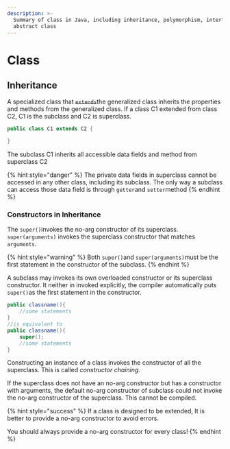 ```yaml
---
description: >-
  Summary of class in Java, including inheritance, polymorphism, interface, and
  abstract class
---
```


# Class

## Inheritance

A specialized class that ~~`extends`~~the generalized class inherits the properties and methods from the generalized class. If a class C1 extended from class C2, C1 is the subclass and C2 is superclass.

```java
public class C1 extends C2 {

}
```

The subclass C1 inherits all accessible data fields and method from superclass C2

{% hint style="danger" %}
The private data fields in superclass cannot be accessed in any other class, including its subclass. The only way a subclass can access those data field is through `getter`and `setter`method
{% endhint %}

### Constructors in Inheritance

The `super()`invokes the no-arg constructor of its superclass. `super(arguments)` invokes the superclass constructor that matches `arguments`. 

{% hint style="warning" %}
Both `super()`and `super(arguments)`must be the first statement in the constructor of the subclass.
{% endhint %}

A subclass may invokes its own overloaded constructor or its superclass constructor. It neither in invoked explicitly, the compiler automatically puts `super()`as the first statement in the constructor. 

```java
public classname(){
    //some statements
}
//is equivalent to
public classname(){
    super();
    //some statements
}
```

 Constructing an instance of a class invokes the constructor of all the superclass. This is called _constructor chaining_.

If the superclass does not have an no-arg constructor but has a constructor with arguments, the default no-arg constructor of subclass could not invoke the no-arg constructor of the superclass. This cannot be compiled.

{% hint style="success" %}
If a class is designed to be extended, It is better to provide a no-arg constructor to avoid errors.

You should always provide a no-arg constructor for every class!
{% endhint %}





### 

